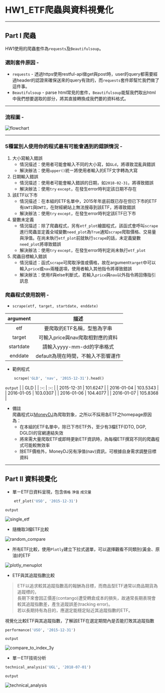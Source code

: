 # HW1_ETF爬蟲與資料視覺化

---

## Part I 爬蟲


HW1使用的爬蟲套件為`requests`及`Beautifulsoup`。  
### 選則套件原因 - 
- `requests` - 透過https使用restful-api做get與post時，user的query都需要經過header的認證來確保送來的query有效的，而`requests`套件即幫忙我們做了這件事。 
- `Beautifulsoup` - parse html常見的套件，`Beautifulsoup`能幫我們取出html中我們想要選取的部分，將其直接轉換成我們要的資料格式。

---

### 流程圖 - 

![flowchart](images/flowchart.svg)

--- 
### 5種當別人使用你的程式最有可能會遇到的錯誤情況 - 
1.  大小寫輸入錯誤
    - 情況描述：使用者可能會輸入不同的大小寫，如`GLd`，將導致混亂與錯誤
    - 解決辦法：使用`upper()`統ㄧ將使用者輸入的ETF文字轉為大寫
2.  日期輸入錯誤
    - 情況描述：使用者可能會輸入錯誤的日期，如`2018-02-31`，將導致錯誤
    - 解決辦法：使用`try` `except`，在發生error時判定該日期不存在
3.  該ETF以下市
    - 情況描述：在本組的ETF名單中，2015年年底前既已存在但已下市的ETF有`UWTI`與`DWTI`，在財經網站上無法搜尋到該ETF，將導致錯誤
    - 解決辦法：使用`try` `except`，在發生error時判定該ETF已下市
4.  變數未定義
    - 情況描述：除了爬蟲程式，另有`etf_plot`繪圖程式，該函式會呼叫`scrape`進行爬蟲並定義全域變數`need_plot`為`True`通知`scrape`爬取價格、交易量與淨值。在尚未執行`etf_plot`前就執行`scrape`的話，未定義變數`need_plot`將導致錯誤
    - 解決辦法：使用`try` `except`，在發生error時判定尚未執行`etf_plot`
5.  爬蟲目標輸入錯誤
    - 情況描述：函式`scrape`可爬取淨值或價格，故在argument`target`中可以輸入`price`或`nav`兩種選項，使用者輸入其他指令將導致錯誤
    - 解決辦法：使用if與else判斷式，若輸入`price`與`nav`以外指令將回傳指引訊息

### 爬蟲程式使用說明 - 
- `scrape(etf, target, startdate, enddate)`  

| argument | 描述 |
| :-: | :-: |
| etf | 要爬取的ETF名稱，型態為字串 |
| target | 可輸入price與nav爬取相對應的資料 |
| startdate | 請輸入yyyy-mm-dd的字串格式 |
| enddate | default為現在時間，不輸入不影響運作 |

- 範例程式
```python
    scrape('GLD', 'nav', '2015-12-31').head()
```
`output`
|  | GLD |
| :-: | :-: |
| 2015-12-31 | 101.6247 |
| 2016-01-04 | 103.5343 |
| 2016-01-05 | 103.0307 |
| 2016-01-06 | 104.4077 |
| 2016-01-07 | 105.8368 |

- 備註  
爬蟲程式以[MoneyDJ](https://www.moneydj.com/)為爬取對象，之所以不採用各ETF之homepage原因為：
    - 在本組的ETF名單中，除已下市ETF外，至少有3檔ETF(DTO, DGP, DGLD)的官網連結失效
    - 將來需大量爬取ETF或即時更新ETF資訊時，為每檔ETF撰寫不同的爬蟲程式可能較無效率
    - 除ETF價格外，MoneyDJ另有淨值(nav)資訊，可根據自身需求調整目標資料

--- 

## Part II 資料視覺化

- 單ㄧETF日資料呈現，包含`價格` `淨值` `成交量`
```python
    etf_plot('USO', '2015-12-31')
```
`output`

![single_etf](images/single_etf.png)

- 隨機取3檔ETF比較

![random_compare](images/random_compare.png)

- 所有ETF比較，使用`Plotly`建立下拉式選單，可以選擇觀看不同類別(黃金、原油)的ETF

![plotly_menuplot](images/plotly_menuplot.png)

- ETF與其追蹤指數比較

>ETF以追求較其追蹤指數高的報酬為目標，而商品型ETF通常以商品期貨為追蹤標的，  
長期下來會因正價差(contango)遭受轉倉成本的損失，故通常長期表現會較其追蹤指數差，產生追蹤誤差(tracking error)。  
若以長期持有為目的，應選定能穩定貼近其追蹤指數的ETF。

視覺化比較ETF與其追蹤指數，了解該ETF在選定期間內是否能打敗其追蹤指數
```python
performance('USO', '2015-12-31')
```
`output`

![compare_to_index_3y](images/compare_to_index_3y.png)

-  單ㄧETF技術分析

```python
technical_analysis('UGL', '2018-07-01')
```
`output`

![technical_analysis](images/technical_analysis.png)